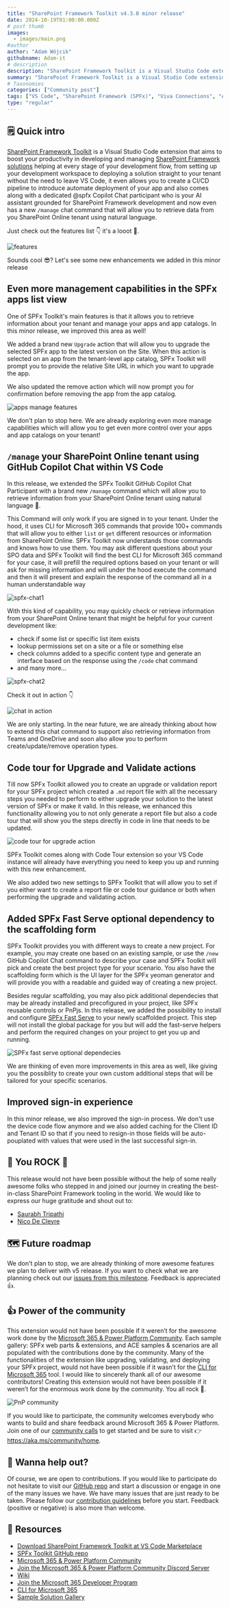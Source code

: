 ```yaml
---
title: "SharePoint Framework Toolkit v4.3.0 minor release"
date: 2024-10-19T01:00:00.000Z
# post thumb
images:
  - images/main.png
#author
author: "Adam Wójcik"
githubname: Adam-it
# description
description: "SharePoint Framework Toolkit is a Visual Studio Code extension that aims to boost your productivity in developing and managing SharePoint Framework solutions helping at every stage of your development flow, from setting up your development workspace to deploying a solution straight to your tenant without the need to leave VS Code. With the SharePoint Framework, you can use modern web technologies and tools in your preferred development environment to build productive experiences and apps that are responsive and mobile-ready allowing you to create solutions to extend SharePoint, Microsoft Teams, Microsoft Viva Connections, Outlook, and Microsoft365.com."
summary: "SharePoint Framework Toolkit is a Visual Studio Code extension that aims to boost your productivity in developing and managing SharePoint Framework solutions helping at every stage of your development flow, from setting up your development workspace to deploying a solution straight to your tenant without the need to leave VS Code. With the SharePoint Framework, you can use modern web technologies and tools in your preferred development environment to build productive experiences and apps that are responsive and mobile-ready allowing you to create solutions to extend SharePoint, Microsoft Teams, Microsoft Viva Connections, Outlook, and Microsoft365.com."
# Taxonomies
categories: ["Community post"]
tags: ["VS Code", "SharePoint Framework (SPFx)", "Viva Connections", "AI"]
type: "regular"
---
```


## 🗒️ Quick intro

[SharePoint Framework Toolkit](https://marketplace.visualstudio.com/items?itemName=m365pnp.viva-connections-toolkit) is a Visual Studio Code extension that aims to boost your productivity in developing and managing [SharePoint Framework solutions](https://learn.microsoft.com/sharepoint/dev/spfx/sharepoint-framework-overview?WT.mc_id=m365-15744-cxa) helping at every stage of your development flow, from setting up your development workspace to deploying a solution straight to your tenant without the need to leave VS Code, it even allows you to create a CI/CD pipeline to introduce automate deployment of your app and also comes along with a dedicated @spfx Copilot Chat participant who is your AI assistant grounded for SharePoint Framework development and now even has a new `/manage` chat command that will allow you to retrieve data from you SharePoint Online tenant using natural language.

Just check out the features list 👇 it's a looot 🤯.

![features](images/features.png)

Sounds cool 😎? Let's see some new enhancements we added in this minor release

## Even more management capabilities in the SPFx apps list view

One of SPFx Toolkit's main features is that it allows you to retrieve information about your tenant and manage your apps and app catalogs. In this minor release, we improved this area as well!

We added a brand new `Upgrade` action that will allow you to upgrade the selected SPFx app to the latest version on the Site. When this action is selected on an app from the tenant-level app catalog, SPFx Toolkit will prompt you to provide the relative Site URL in which you want to upgrade the app.

We also updated the remove action which will now prompt you for confirmation before removing the app from the app catalog.

![apps manage features](images/app-catalog-list.png)

We don't plan to stop here. We are already exploring even more manage capabilities which will allow you to get even more control over your apps and app catalogs on your tenant!

## `/manage` your SharePoint Online tenant using GitHub Copilot Chat within VS Code

In this release, we extended the SPFx Toolkit GitHub Copilot Chat Participant with a brand new `/manage` command which will allow you to retrieve information from your SharePoint Online tenant using natural language 🤯. 

This Command will only work if you are signed in to your tenant. Under the hood, it uses CLI for Microsoft 365 commands that provide 100+ commands that will allow you to either `list` or `get` different resources or information from SharePoint Online. SPFx Toolkit now understands those commands and knows how to use them. You may ask different questions about your SPO data and SPFx Toolkit will find the best CLI for Microsoft 365 command for your case, it will prefill the required options based on your tenant or will ask for missing information and will under the hood execute the command and then it will present and explain the response of the command all in a human understandable way

![spfx-chat1](images/spfx-chat1.png)

With this kind of capability, you may quickly check or retrieve information from your SharePoint Online tenant that might be helpful for your current development like:

- check if some list or specific list item exists
- lookup permissions set on a site or a file or something else
- check columns added to a specific content type and generate an interface based on the response using the `/code` chat command
- and many more...

![spfx-chat2](images/spfx-chat2.png)

Check it out in action 👇

![chat in action](images/chat-in-action-menage.gif)

We are only starting. In the near future, we are already thinking about how to extend this chat command to support also retrieving information from Teams and OneDrive and soon also allow you to perform create/update/remove operation types.

## Code tour for Upgrade and Validate actions

Till now SPFx Toolkit allowed you to create an upgrade or validation report for your SPFx project which created a `.md` report file with all the necessary steps you needed to perform to either upgrade your solution to the latest version of SPFx or make it valid. In this release, we enhanced this functionality allowing you to not only generate a report file but also a code tour that will show you the steps directly in code in line that needs to be updated.

![code tour for upgrade action](images/upgrade-project-code-tour.png)

SPFx Toolkit comes along with Code Tour extension so your VS Code instance will already have everything you need to keep you up and running with this new enhancement.

We also added two new settings to SPFx Toolkit that will allow you to set if you either want to create a report file or code tour guidance or both when performing the upgrade and validating action.

## Added SPFx Fast Serve optional dependency to the scaffolding form

SPFx Toolkit provides you with different ways to create a new project. For example, you may create one based on an existing sample, or use the `/new` GitHub Copilot Chat command to describe your case and SPFx Toolkit will pick and create the best project type for your scenario. You also have the scaffolding form which is the UI layer for the SPFx yeoman generator and will provide you with a readable and guided way of creating a new project.

Besides regular scaffolding, you may also pick additional dependecies that may be already installed and precofigured in your project, like SPFx reusable controls or PnPjs. In this release, we added the possibility to install and configure [SPFx Fast Serve](https://github.com/s-KaiNet/spfx-fast-serve) to your newly scaffolded project. This step will not install the global package for you but will add the fast-serve helpers and perform the required changes on your project to get you up and running.

![SPFx fast serve optional dependecies](images/spfx-fast-serve.png)

We are thinking of even more improvements in this area as well, like giving you the possiblity to create your own custom additional steps that will be tailored for your specific scenarios.

## Improved sign-in experience

In this minor release, we also improved the sign-in process. We don't use the device code flow anymore and we also added caching for the Client ID and Tenant ID so that if you need to resign-in those fields will be auto-pouplated with values that were used in the last successful sign-in.

## 👏 You ROCK 🤩

This release would not have been possible without the help of some really awesome folks who stepped in and joined our journey in creating the best-in-class SharePoint Framework tooling in the world. We would like to express our huge gratitude and shout out to:

- [Saurabh Tripathi](https://github.com/Saurabh7019)
- [Nico De Cleyre](https://github.com/nicodecleyre)

## 🗺️ Future roadmap

We don't plan to stop, we are already thinking of more awesome features we plan to deliver with v5 release. If you want to check what we are planning check out our [issues from this milestone](https://github.com/pnp/vscode-viva/milestone/6). Feedback is appreciated 👍.

## 👍 Power of the community

This extension would not have been possible if it weren’t for the awesome work done by the [Microsoft 365 & Power Platform Community](https://pnp.github.io/). Each sample gallery: SPFx web parts & extensions, and ACE samples & scenarios are all populated with the contributions done by the community. Many of the functionalities of the extension like upgrading, validating, and deploying your SPFx project, would not have been possible if it wasn’t for the [CLI for Microsoft 365](https://pnp.github.io/cli-microsoft365/) tool. I would like to sincerely thank all of our awesome contributors! Creating this extension would not have been possible if it weren’t for the enormous work done by the community. You all rock 🤩.

![PnP community](images/parker-pnp.png)

If you would like to participate, the community welcomes everybody who wants to build and share feedback around Microsoft 365 & Power Platform. Join one of our [community calls](https://pnp.github.io/#community) to get started and be sure to visit 👉 https://aka.ms/community/home.

## 🙋 Wanna help out?

Of course, we are open to contributions. If you would like to participate do not hesitate to visit our [GitHub repo](https://github.com/pnp/vscode-viva) and start a discussion or engage in one of the many issues we have. We have many issues that are just ready to be taken. Please follow our [contribution guidelines](https://github.com/pnp/vscode-viva/blob/main/contributing.md) before you start.
Feedback (positive or negative) is also more than welcome.

## 🔗 Resources

- [Download SharePoint Framework Toolkit at VS Code Marketplace](https://marketplace.visualstudio.com/items?itemName=m365pnp.viva-connections-toolkit)
- [SPFx Toolkit GitHub repo](https://github.com/pnp/vscode-viva)
- [Microsoft 365 & Power Platform Community](https://pnp.github.io/#home)
- [Join the Microsoft 365 & Power Platform Community Discord Server](https://discord.gg/YtYrav2VGW)
- [Wiki]( https://github.com/pnp/vscode-viva/wiki)
- [Join the Microsoft 365 Developer Program]( https://developer.microsoft.com/en-us/microsoft-365/dev-program)
- [CLI for Microsoft 365](https://pnp.github.io/cli-microsoft365/)
- [Sample Solution Gallery]( https://adoption.microsoft.com/en-us/sample-solution-gallery/)
